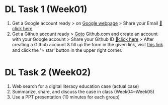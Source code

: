 # DL Task 1 (Week01)

1. Get a Google account ready > on [Google webpage](https://google.com) > Share your Email [🎈 click here](https://docs.google.com/spreadsheets/d/17SX51lCqOdtvC7cAGoX5tP9fKwVdGY5sRzMg2pXh9uk/edit?usp=sharing)
2. Get a Github account ready > [Goto](https://github.com) Github.com and create an account with your Google account > Share your Github ID [🎈click here](https://docs.google.com/spreadsheets/d/17SX51lCqOdtvC7cAGoX5tP9fKwVdGY5sRzMg2pXh9uk/edit?usp=sharing) > After creating a Github account & fill up the form in the given link, visit [this link](https://github.com/MK316/Spring2023/tree/main/DL) and click the '⭐ star' button in the upper right corner.


# DL Task 2 (Week02)

1. Web search for a digital literacy education case (actual case)
2. Summarize, share, and discuss the case in class (Week04~Week05)
3. Use a PPT presentation (10 minutes for each group)
